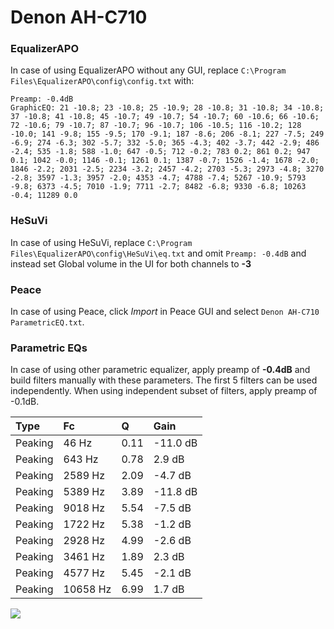 # Denon AH-C710

### EqualizerAPO
In case of using EqualizerAPO without any GUI, replace `C:\Program Files\EqualizerAPO\config\config.txt`
with:
```
Preamp: -0.4dB
GraphicEQ: 21 -10.8; 23 -10.8; 25 -10.9; 28 -10.8; 31 -10.8; 34 -10.8; 37 -10.8; 41 -10.8; 45 -10.7; 49 -10.7; 54 -10.7; 60 -10.6; 66 -10.6; 72 -10.6; 79 -10.7; 87 -10.7; 96 -10.7; 106 -10.5; 116 -10.2; 128 -10.0; 141 -9.8; 155 -9.5; 170 -9.1; 187 -8.6; 206 -8.1; 227 -7.5; 249 -6.9; 274 -6.3; 302 -5.7; 332 -5.0; 365 -4.3; 402 -3.7; 442 -2.9; 486 -2.4; 535 -1.8; 588 -1.0; 647 -0.5; 712 -0.2; 783 0.2; 861 0.2; 947 0.1; 1042 -0.0; 1146 -0.1; 1261 0.1; 1387 -0.7; 1526 -1.4; 1678 -2.0; 1846 -2.2; 2031 -2.5; 2234 -3.2; 2457 -4.2; 2703 -5.3; 2973 -4.8; 3270 -2.8; 3597 -1.3; 3957 -2.0; 4353 -4.7; 4788 -7.4; 5267 -10.9; 5793 -9.8; 6373 -4.5; 7010 -1.9; 7711 -2.7; 8482 -6.8; 9330 -6.8; 10263 -0.4; 11289 0.0
```

### HeSuVi
In case of using HeSuVi, replace `C:\Program Files\EqualizerAPO\config\HeSuVi\eq.txt` and omit `Preamp:
-0.4dB` and instead set Global volume in the UI for both channels to **-3**

### Peace
In case of using Peace, click *Import* in Peace GUI and select `Denon AH-C710 ParametricEQ.txt`.

### Parametric EQs
In case of using other parametric equalizer, apply preamp of **-0.4dB** and build filters manually
with these parameters. The first 5 filters can be used independently.
When using independent subset of filters, apply preamp of -0.1dB.

| Type    | Fc       |    Q | Gain     |
|:--------|:---------|:-----|:---------|
| Peaking | 46 Hz    | 0.11 | -11.0 dB |
| Peaking | 643 Hz   | 0.78 | 2.9 dB   |
| Peaking | 2589 Hz  | 2.09 | -4.7 dB  |
| Peaking | 5389 Hz  | 3.89 | -11.8 dB |
| Peaking | 9018 Hz  | 5.54 | -7.5 dB  |
| Peaking | 1722 Hz  | 5.38 | -1.2 dB  |
| Peaking | 2928 Hz  | 4.99 | -2.6 dB  |
| Peaking | 3461 Hz  | 1.89 | 2.3 dB   |
| Peaking | 4577 Hz  | 5.45 | -2.1 dB  |
| Peaking | 10658 Hz | 6.99 | 1.7 dB   |

![](https://raw.githubusercontent.com/jaakkopasanen/AutoEq/master/results/innerfidelity/sbaf-serious/Denon%20AH-C710/Denon%20AH-C710.png)